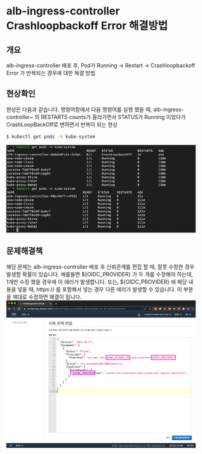 # alb-ingress-controller Crashloopbackoff Error 해결방법

## 개요
alb-ingress-controller 배포 후, Pod가 Running → Restart → Crashloopbackoff Error 가 반복되는 경우에 대한 해결 방법

## 현상확인
현상은 다음과 같습니다. 명령어창에서 다음 명령어를 실행 했을 때, alb-ingress-controller~ 의 RESTARTS counts가 올라가면서 STATUS가 Running 이었다가 CrashLoopBackOff로 변하면서 반복이 되는 현상 

```zsh
$ kubectl get pods -n kube-system
```
<img src= "img/01/img1.png">


## 문제해결책
해당 문제는 alb-ingress-controller 배포 후 신뢰관계를 편집 할 때, 잘못 수정한 경우 발생할 확률이 있습니다.
예를들면 ${OIDC_PROVIDER} 가 두 개를 수정해야 하는데, 1개만 수정 했을 경우에 이 에러가 발생합니다.
또는, ${OIDC_PROVIDER} 에 해당 내용을 넣을 때, https:// 를 포함해서 넣는 경우 다른 에러가 발생할 수 있습니다.
이 부분을 제대로 수정하면 해결이 됩니다.
<img src= "img/01/img2.png">